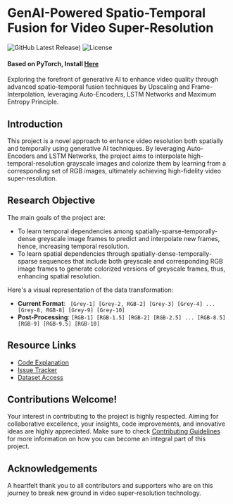 # GenAI-Powered Spatio-Temporal Fusion for Video Super-Resolution
![GitHub Latest Release)](https://img.shields.io/github/v/release/iSiddharth20/Generative-AI-Based-Spatio-Temporal-Fusion?logo=github)
![License](https://img.shields.io/github/license/iSiddharth20/Spatio-Temporal-Fusion-in-Remote-Sensing)

#### Based on PyTorch, Install [Here](https://pytorch.org/get-started/locally/)

Exploring the forefront of generative AI to enhance video quality through advanced spatio-temporal fusion techniques by Upscaling and Frame-Interpolation, leveraging Auto-Encoders, LSTM Networks and Maximum Entropy Principle.

## Introduction
This project is a novel approach to enhance video resolution both spatially and temporally using generative AI techniques. By leveraging Auto-Encoders and LSTM Networks, the project aims to interpolate high-temporal-resolution grayscale images and colorize them by learning from a corresponding set of RGB images, ultimately achieving high-fidelity video super-resolution.


## Research Objective
The main goals of the project are:
- To learn temporal dependencies among spatially-sparse-temporally-dense greyscale image frames to predict and interpolate new frames, hence, increasing temporal resolution.
- To learn spatial dependencies through spatially-dense-temporally-sparse sequences that include both greyscale and corresponding RGB image frames to generate colorized versions of greyscale frames, thus, enhancing spatial resolution.


Here's a visual representation of the data transformation:
- **Current Format**: ` [Grey-1] [Grey-2, RGB-2] [Grey-3] [Grey-4] ... [Grey-8, RGB-8] [Grey-9] [Grey-10]`
- **Post-Processing**: `[RGB-1] [RGB-1.5] [RGB-2] [RGB-2.5] ... [RGB-8.5] [RGB-9] [RGB-9.5] [RGB-10]`

## Resource Links

- [Code Explanation](CodeExplanation.md) 
- [Issue Tracker](https://github.com/iSiddharth20/Spatio-Temporal-Fusion-in-Remote-Sensing/issues)
- [Dataset Access](https://www.kaggle.com/datasets/isiddharth/spatio-temporal-data-of-moon-rise-in-raw-and-tif)

## Contributions Welcome!
Your interest in contributing to the project is highly respected. Aiming for collaborative excellence, your insights, code improvements, and innovative ideas are highly appreciated. Make sure to check [Contributing Guidelines](CONTRIBUTING.md) for more information on how you can become an integral part of this project.

## Acknowledgements
A heartfelt thank you to all contributors and supporters who are on this journey to break new ground in video super-resolution technology.
